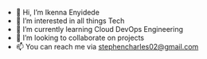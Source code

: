 - 👋 Hi, I’m Ikenna Enyidede
- 👀 I’m interested in all things Tech
- 🌱 I’m currently learning Cloud DevOps Engineering
- 💞️ I’m looking to collaborate on projects
- 📫 You can reach me via stephencharles02@gmail.com

<!---
iyketheintrovert/iyketheintrovert is a ✨ special ✨ repository because its `README.md` (this file) appears on your GitHub profile.
You can click the Preview link to take a look at your changes.
--->
